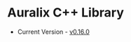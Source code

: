 # Auralix C++ Library
- Current Version - [v0.16.0](https://github.com/auralix/alx-202-af-10-2-auralix-cpp-lib/tree/v0.16.0)
